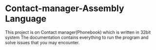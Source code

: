 # Contact-manager-Assembly Language
This project is on Contact manager(Phonebook) which is written in 32bit system
The documentation contains everything to run the program and solve issues that you may encounter.
